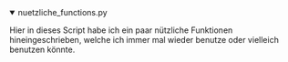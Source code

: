 <details open>
  <summary>nuetzliche_functions.py</summary>

  Hier in dieses Script habe ich ein paar nützliche Funktionen hineingeschrieben, welche ich immer mal wieder benutze oder vielleich benutzen könnte.
  
</details>